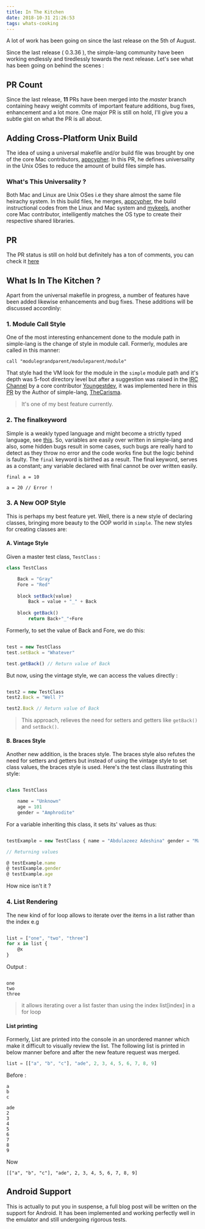 ```yaml
---
title: In The Kitchen
date: 2018-10-31 21:26:53
tags: whats-cooking
---
```


A lot of work has been going on since the last release on the 5th of August. 

<!-- more -->

Since the last release ( 0.3.36 ), the simple-lang community have been working endlessly and tiredlessly towards the next release. Let's see what has been going on behind the scenes :

## PR Count

Since the last release, **11** PRs have been merged into the _master_ branch containing heavy weight commits of important feature additions, bug fixes, enhancement and a lot more. One major PR is still on hold, I'll give you a subtle gist on what the PR is all about.

## Adding Cross-Platform Unix Build

The idea of using a universal makefile and/or build file was brought by one of the core Mac contributors, [appcypher](https://github.com/appcypher). In this PR, he defines universality in the Unix OSes to reduce the amount of build files simple has.

### What's This Universality ?

Both Mac and Linux are Unix OSes i.e they share almost the same file heirachy system. In this build files, he merges, [appcypher](https://github.com/appcypher), the build instructional codes from the Linux and Mac system and [mykeels](https://github.com/mykeels), another core Mac contributor, intelligently matches the OS type to create their respective shared libraries.

## PR

The PR status is still on hold but definitely has a ton of comments, you can check it [here](https://github.com/simple-lang/simple/pull/29)

## What Is In The Kitchen ?

Apart from the universal makefile in progress, a number of features have been added likewise enhancements and bug fixes. These additions will be discussed accordinly:

### 1. Module Call Style

One of the most interesting enhancement done to the module path in simple-lang is the change of style in module call. Formerly, modules are called in this manner:

```simple
call "modulegrandparent/moduleparent/module"
```

That style had the VM look for the module in the `simple` module path and it's depth was 5-foot directory level but after a suggestion was raised in the [IRC Channel](https://gitter.com/simple-language) by a core contributor [Youngestdev](https://github.com/Youngestdev), it was implemented here in this [PR](https://github.com/simple-lang/simple/pull/34) by the Author of simple-lang, [TheCarisma](https://github.com/Thecarisma).

> It's one of my best feature currently.

### 2. The finalkeyword

Simple is a weakly typed language and might become a strictly typed language, see [this](https://github.com/simple-lang/simple/issues/42). So, variables are easily over written in simple-lang and also, some hidden bugs result in some cases, such bugs are really hard to detect as they throw no error and the code works fine but the logic behind is faulty. The `final` keyword is birthed as a result. 
  The final keyword, serves as a constant; any variable declared with final cannot be over written easily.

```
final a = 10

a = 20 // Error !
```

### 3. A New OOP Style

This is perhaps my best feature yet. Well, there is a new style of declaring classes, bringing more beauty to the OOP world in `simple`. The new styles for creating classes are:

#### A. Vintage Style

Given a master test class, `TestClass` :

```js
class TestClass

	Back = "Gray"
	Fore = "Red"
	
	block setBack(value)
		Back = value + "_" + Back
	
	block getBack()
		return Back+"_"+Fore
```

Formerly, to set the value of Back and Fore, we do this:

```js

test = new TestClass
test.setBack = "Whatever"

test.getBack() // Return value of Back

```

But now, using the vintage style, we can access the values directly :

```js

test2 = new TestClass
test2.Back = "Well ?"

test2.Back // Return value of Back

```

> This approach, relieves the need for setters and getters like `getBack()` and `setBack()`.

#### B. Braces Style

Another new addition, is the braces style. The braces style also refutes the need for setters and getters but instead of using the vintage style to set class values, the braces style is used. Here's the test class illustrating this style:

```js

class TestClass

	name = "Unknown"
	age = 101
	gender = "Amphrodite"

```

For a variable inheriting this class, it sets its' values as thus:

```js

testExample = new TestClass { name = "Abdulazeez Adeshina" gender = "Male" age = 16 }

// Returning values

@ testExample.name
@ testExample.gender
@ testExample.age

```

How nice isn't it ?

### 4. List Rendering

The new kind of for loop allows to iterate over the items in a list rather than the index e.g

```js

list = ["one", "two", "three"]
for x in list {
    @x
}
```

Output :

```

one
two
three
```

> it allows iterating over a list faster than using the index list[index] in a for loop

#### List printing

Formerly, List are printed into the console in an unordered manner which make it difficult to visually review the list. The following list is printed in below manner before and after the new feature request was merged.

```js
list = [["a", "b", "c"], "ade", 2, 3, 4, 5, 6, 7, 8, 9]
```

Before :

```
a
b
c

ade
2
3
4
5
6
7
8
9
```

Now

```
[["a", "b", "c"], "ade", 2, 3, 4, 5, 6, 7, 8, 9]
```

## Android Support

This is actually to put you in suspense, a full blog post will be written on the support for Android. It has been implemented and working perfectly well in the emulator and still undergoing rigorous tests.